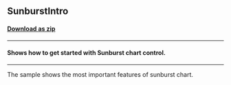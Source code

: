 ## SunburstIntro
#### [Download as zip](https://downgit.github.io/#/home?url=https://github.com/GrapeCity/ComponentOne-WPF-Samples/tree/master/\NET_4.5.2\C1.WPF.FlexChart\CS\SunburstIntro)
____
#### Shows how to get started with Sunburst chart control.
____
The sample shows the most important features of sunburst chart.
